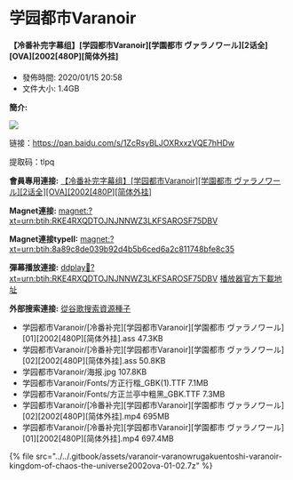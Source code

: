 # 学园都市Varanoir

#### 【冷番补完字幕组】\[学园都市Varanoir\]\[学園都市 ヴァラノワール\]\[2话全\]\[OVA\]\[2002\[480P\]\[简体外挂\] 

* 發佈時間: 2020/01/15 20:58
* 文件大小: 1.4GB

**簡介:** 

![](https://s2.ax1x.com/2020/01/15/lXDXfH.jpg)

链接：https://pan.baidu.com/s/1ZcRsyBLJOXRxxzVQE7hHDw 

提取码：tlpq



**會員專用連接:** [【冷番补完字幕组】\[学园都市Varanoir\]\[学園都市 ヴァラノワール\]\[2话全\]\[OVA\]\[2002\[480P\]\[简体外挂\]](https://dl.dmhy.org/2020/01/15/8a89c8de039b92d4b5b6ced6a2c811748bfe8c35.torrent)

**Magnet連接:** [magnet:?xt=urn:btih:RKE4RXQDTOJNJNNWZ3LKFSAROSF75DBV](magnet:?xt=urn:btih:RKE4RXQDTOJNJNNWZ3LKFSAROSF75DBV&dn=&tr=http%3A%2F%2F104.238.198.186%3A8000%2Fannounce&tr=udp%3A%2F%2F104.238.198.186%3A8000%2Fannounce&tr=http%3A%2F%2Ftracker.openbittorrent.com%3A80%2Fannounce&tr=udp%3A%2F%2Ftracker3.itzmx.com%3A6961%2Fannounce&tr=http%3A%2F%2Ftracker4.itzmx.com%3A2710%2Fannounce&tr=http%3A%2F%2Ftracker.publicbt.com%3A80%2Fannounce&tr=http%3A%2F%2Ftracker.prq.to%2Fannounce&tr=http%3A%2F%2Fopen.acgtracker.com%3A1096%2Fannounce&tr=https%3A%2F%2Ft-115.rhcloud.com%2Fonly_for_ylbud&tr=http%3A%2F%2Ftracker1.itzmx.com%3A8080%2Fannounce&tr=http%3A%2F%2Ftracker2.itzmx.com%3A6961%2Fannounce&tr=udp%3A%2F%2Ftracker1.itzmx.com%3A8080%2Fannounce&tr=udp%3A%2F%2Ftracker2.itzmx.com%3A6961%2Fannounce&tr=udp%3A%2F%2Ftracker3.itzmx.com%3A6961%2Fannounce&tr=udp%3A%2F%2Ftracker4.itzmx.com%3A2710%2Fannounce)

**Magnet連接typeII:** [magnet:?xt=urn:btih:8a89c8de039b92d4b5b6ced6a2c811748bfe8c35](magnet:?xt=urn:btih:8a89c8de039b92d4b5b6ced6a2c811748bfe8c35)

**彈幕播放連接:** [ddplay:magnet:?xt=urn:btih:RKE4RXQDTOJNJNNWZ3LKFSAROSF75DBV]() [播放器官方下載地址](http://www.dandanplay.com/?from=dmhy)

**外部搜索連接:** [從谷歌搜索資源種子](https://www.google.com/search?oe=utf-8&q=8a89c8de039b92d4b5b6ced6a2c811748bfe8c35)

*  学园都市Varanoir/\[冷番补完\]\[学园都市Varanoir\]\[学園都市 ヴァラノワール\]\[01\]\[2002\[480P\]\[简体外挂\].ass 47.3KB
*  学园都市Varanoir/\[冷番补完\]\[学园都市Varanoir\]\[学園都市 ヴァラノワール\]\[02\]\[2002\[480P\]\[简体外挂\].ass 50.8KB
*  学园都市Varanoir/海报.jpg 107.8KB
*  学园都市Varanoir/Fonts/方正行楷\_GBK\(1\).TTF 7.1MB
*  学园都市Varanoir/Fonts/方正兰亭中粗黑\_GBK.TTF 7.3MB
*  学园都市Varanoir/\[冷番补完\]\[学园都市Varanoir\]\[学園都市 ヴァラノワール\]\[02\]\[2002\[480P\]\[简体外挂\].mp4 695MB
*  学园都市Varanoir/\[冷番补完\]\[学园都市Varanoir\]\[学園都市 ヴァラノワール\]\[01\]\[2002\[480P\]\[简体外挂\].mp4 697.4MB



{% file src="../../.gitbook/assets/varanoir-varanowrugakuentoshi-varanoir-kingdom-of-chaos-the-universe2002ova-01-02.7z" %}

